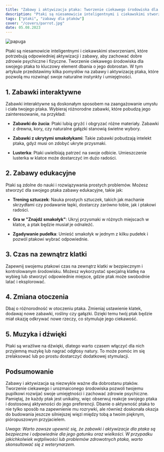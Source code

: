 ```yaml
---
title: "Zabawy i aktywizacja ptaka: Tworzenie ciekawego środowiska dla twojego pupila"
description: "Ptaki są niesamowicie inteligentnymi i ciekawskimi stworzeniami, które potrzebują odpowiedniej aktywizacji i zabawy, aby zachować dobre zdrowie psychiczne i fizyczne. Tworzenie ciekawego środowiska dla swojego ptaka to kluczowy element dbania o jego dobrostan. W tym artykule przedstawimy kilka pomysłów na zabawy i aktywizację ptaka, które pozwolą mu rozwinąć swoje naturalne instynkty i umiejętności."
tags: ["ptaki", "zabawy dla ptaków"]
cover: "/covers/parrot.jpg"
date: 05.08.2023
---
```


![papuga](/covers/parrot.jpg)

Ptaki są niesamowicie inteligentnymi i ciekawskimi stworzeniami, które potrzebują odpowiedniej aktywizacji i zabawy, aby zachować dobre zdrowie psychiczne i fizyczne. Tworzenie ciekawego środowiska dla swojego ptaka to kluczowy element dbania o jego dobrostan. W tym artykule przedstawimy kilka pomysłów na zabawy i aktywizację ptaka, które pozwolą mu rozwinąć swoje naturalne instynkty i umiejętności.

## 1. Zabawki interaktywne

Zabawki interaktywne są doskonałym sposobem na zaangażowanie umysłu i ciała twojego ptaka. Wybieraj różnorodne zabawki, które pobudzą jego zainteresowanie, na przykład:

- **Zabawki do żucia**: Ptaki lubią gryźć i obgryzać różne materiały. Zabawki z drewna, kory, czy naturalne gałązki stanowią świetne wybory.

- **Zabawki z ukrytymi smakołykami**: Takie zabawki pobudzają intelekt ptaka, gdyż musi on zdobyć ukryte przysmaki.

- **Lusterka**: Ptaki uwielbiają patrzeć na swoje odbicie. Umieszczenie lusterka w klatce może dostarczyć im dużo radości.

## 2. Zabawy edukacyjne

Ptaki są zdolne do nauki i rozwiązywania prostych problemów. Możesz stworzyć dla swojego ptaka zabawy edukacyjne, takie jak:

- **Trening sztuczek**: Nauka prostych sztuczek, takich jak machanie skrzydłami czy podawanie łapki, dostarczy zarówno tobie, jak i ptakowi radości.

- **Gra w "Znajdź smakołyk"**: Ukryj przysmaki w różnych miejscach w klatce, a ptak będzie musiał je odnaleźć.

- **Zgadywanie pudełka**: Umieść smakołyk w jednym z kilku pudełek i pozwól ptakowi wybrać odpowiednie.

## 3. Czas na zewnątrz klatki

Zapewnij swojemu ptakowi czas na zewnątrz klatki w bezpiecznym i kontrolowanym środowisku. Możesz wykorzystać specjalną klatkę na wybieg lub stworzyć odpowiednie miejsce, gdzie ptak może swobodnie latać i eksplorować.

## 4. Zmiana otoczenia

Dbaj o różnorodność w otoczeniu ptaka. Zmieniaj ustawienie klatek, dodawaj nowe zabawki, rośliny czy gałązki. Dzięki temu twój ptak będzie miał okazję odkrywać nowe rzeczy, co stymuluje jego ciekawość.

## 5. Muzyka i dźwięki

Ptaki są wrażliwe na dźwięki, dlatego warto czasem włączyć dla nich przyjemną muzykę lub nagrać odgłosy natury. To może pomóc im się zrelaksować lub po prostu dostarczyć dodatkowej stymulacji.

## Podsumowanie

Zabawy i aktywizacja są niezwykle ważne dla dobrostanu ptaków. Tworzenie ciekawego i urozmaiconego środowiska pozwoli twojemu pupilkowi rozwijać swoje umiejętności i zachować zdrowie psychiczne. Pamiętaj, że każdy ptak jest unikalny, więc obserwuj reakcje swojego ptaka i dostosowuj aktywności do jego preferencji. Dbanie o aktywność ptaka to nie tylko sposób na zapewnienie mu rozrywki, ale również doskonała okazja do budowania jeszcze silniejszej więzi między tobą a twoim pięknym, pióropuszowym przyjacielem.

_Uwaga: Warto zawsze upewnić się, że zabawki i aktywizacje dla ptaka są bezpieczne i odpowiednie dla jego gatunku oraz wielkości. W przypadku jakichkolwiek wątpliwości lub problemów zdrowotnych ptaka, warto skonsultować się z weterynarzem._
